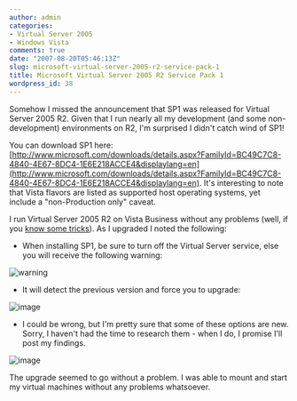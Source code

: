 ```yaml
---
author: admin
categories:
- Virtual Server 2005
- Windows Vista
comments: true
date: "2007-08-20T05:46:13Z"
slug: microsoft-virtual-server-2005-r2-service-pack-1
title: Microsoft Virtual Server 2005 R2 Service Pack 1
wordpress_id: 38
---
```


Somehow I missed the announcement that SP1 was released for Virtual Server 2005 R2. Given that I run nearly all my development (and some non-development) environments on R2, I'm surprised I didn't catch wind of SP1!

You can download SP1 here: [http://www.microsoft.com/downloads/details.aspx?FamilyId=BC49C7C8-4840-4E67-8DC4-1E6E218ACCE4&displaylang=en](http://www.microsoft.com/downloads/details.aspx?FamilyId=BC49C7C8-4840-4E67-8DC4-1E6E218ACCE4&displaylang=en). It's interesting to note that Vista flavors are listed as supported host operating systems, yet include a "non-Production only" caveat.

I run Virtual Server 2005 R2 on Vista Business without any problems (well, if you [know some tricks](http://www.wadewegner.com/2007/03/03/InstallingVirtualServer2005R2OnWindowsVistaUpdated.aspx)). As I upgraded I noted the following:

  * When installing SP1, be sure to turn off the Virtual Server service, else you will receive the following warning:

  ![warning](https://wadewegner.blob.core.windows.net/wordpress/content/binary/WindowsLiveWriter/MicrosoftVirtualServer2005R2ServicePack1_14E2A/warning_thumb.jpg)

  * It will detect the previous version and force you to upgrade:

  ![image](https://wadewegner.blob.core.windows.net/wordpress/content/binary/WindowsLiveWriter/MicrosoftVirtualServer2005R2ServicePack1_14E2A/image_thumb_1.png)

  * I could be wrong, but I'm pretty sure that some of these options are new. Sorry, I haven't had the time to research them - when I do, I promise I'll post my findings.

  ![image](https://wadewegner.blob.core.windows.net/wordpress/content/binary/WindowsLiveWriter/MicrosoftVirtualServer2005R2ServicePack1_14E2A/image_thumb_2.png)
  
The upgrade seemed to go without a problem. I was able to mount and start my virtual machines without any problems whatsoever.
